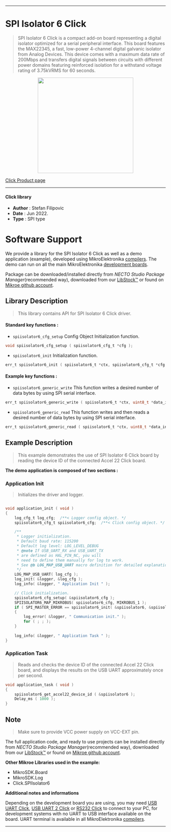 
---
# SPI Isolator 6 Click

> SPI Isolator 6 Click is a compact add-on board representing a digital isolator optimized for a serial peripheral interface. This board features the MAX22345, a fast, low-power 4-channel digital galvanic isolator from Analog Devices. This device comes with a maximum data rate of 200Mbps and transfers digital signals between circuits with different power domains featuring reinforced isolation for a withstand voltage rating of 3.75kVRMS for 60 seconds.

<p align="center">
  <img src="https://download.mikroe.com/images/click_for_ide/spiisolator6_click.png" height=300px>
</p>

[Click Product page](https://www.mikroe.com/spi-isolator-6-click)

---


#### Click library

- **Author**        : Stefan Filipovic
- **Date**          : Jun 2022.
- **Type**          : SPI type


# Software Support

We provide a library for the SPI Isolator 6 Click
as well as a demo application (example), developed using MikroElektronika
[compilers](https://www.mikroe.com/necto-studio).
The demo can run on all the main MikroElektronika [development boards](https://www.mikroe.com/development-boards).

Package can be downloaded/installed directly from *NECTO Studio Package Manager*(recommended way), downloaded from our [LibStock&trade;](https://libstock.mikroe.com) or found on [Mikroe github account](https://github.com/MikroElektronika/mikrosdk_click_v2/tree/master/clicks).

## Library Description

> This library contains API for SPI Isolator 6 Click driver.

#### Standard key functions :

- `spiisolator6_cfg_setup` Config Object Initialization function.
```c
void spiisolator6_cfg_setup ( spiisolator6_cfg_t *cfg );
```

- `spiisolator6_init` Initialization function.
```c
err_t spiisolator6_init ( spiisolator6_t *ctx, spiisolator6_cfg_t *cfg );
```

#### Example key functions :

- `spiisolator6_generic_write` This function writes a desired number of data bytes by using SPI serial interface.
```c
err_t spiisolator6_generic_write ( spiisolator6_t *ctx, uint8_t *data_in, uint8_t in_len );
```

- `spiisolator6_generic_read` This function writes and then reads a desired number of data bytes by using SPI serial interface.
```c
err_t spiisolator6_generic_read ( spiisolator6_t *ctx, uint8_t *data_in, uint8_t in_len, uint8_t *data_out, uint8_t out_len );
```

## Example Description

> This example demonstrates the use of SPI Isolator 6 Click board by reading the device ID of the connected Accel 22 Click board.

**The demo application is composed of two sections :**

### Application Init

> Initializes the driver and logger.

```c

void application_init ( void )
{
    log_cfg_t log_cfg;  /**< Logger config object. */
    spiisolator6_cfg_t spiisolator6_cfg;  /**< Click config object. */

    /** 
     * Logger initialization.
     * Default baud rate: 115200
     * Default log level: LOG_LEVEL_DEBUG
     * @note If USB_UART_RX and USB_UART_TX 
     * are defined as HAL_PIN_NC, you will 
     * need to define them manually for log to work. 
     * See @b LOG_MAP_USB_UART macro definition for detailed explanation.
     */
    LOG_MAP_USB_UART( log_cfg );
    log_init( &logger, &log_cfg );
    log_info( &logger, " Application Init " );

    // Click initialization.
    spiisolator6_cfg_setup( &spiisolator6_cfg );
    SPIISOLATOR6_MAP_MIKROBUS( spiisolator6_cfg, MIKROBUS_1 );
    if ( SPI_MASTER_ERROR == spiisolator6_init( &spiisolator6, &spiisolator6_cfg ) )
    {
        log_error( &logger, " Communication init." );
        for ( ; ; );
    }
    
    log_info( &logger, " Application Task " );
}

```

### Application Task

> Reads and checks the device ID of the connected Accel 22 Click board, and displays the results on the USB UART approximately once per second.

```c
void application_task ( void )
{
    spiisolator6_get_accel22_device_id ( &spiisolator6 );
    Delay_ms ( 1000 );
}
```

## Note

> Make sure to provide VCC power supply on VCC-EXT pin.

The full application code, and ready to use projects can be installed directly from *NECTO Studio Package Manager*(recommended way), downloaded from our [LibStock&trade;](https://libstock.mikroe.com) or found on [Mikroe github account](https://github.com/MikroElektronika/mikrosdk_click_v2/tree/master/clicks).

**Other Mikroe Libraries used in the example:**

- MikroSDK.Board
- MikroSDK.Log
- Click.SPIIsolator6

**Additional notes and informations**

Depending on the development board you are using, you may need
[USB UART Click](https://www.mikroe.com/usb-uart-click),
[USB UART 2 Click](https://www.mikroe.com/usb-uart-2-click) or
[RS232 Click](https://www.mikroe.com/rs232-click) to connect to your PC, for
development systems with no UART to USB interface available on the board. UART
terminal is available in all MikroElektronika
[compilers](https://shop.mikroe.com/compilers).

---
